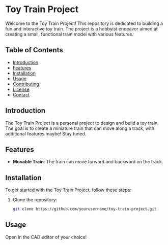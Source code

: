# Toy Train Project

Welcome to the Toy Train Project! This repository is dedicated to building a fun and interactive toy train. The project is a hobbyist endeavor aimed at creating a small, functional train model with various features.

## Table of Contents

- [Introduction](#introduction)
- [Features](#features)
- [Installation](#installation)
- [Usage](#usage)
- [Contributing](#contributing)
- [License](#license)
- [Contact](#contact)

## Introduction

The Toy Train Project is a personal project to design and build a toy train. The goal is to create a miniature train that can move along a track, with additional features maybe! Stay tuned.

## Features

- **Movable Train**: The train can move forward and backward on the track.

## Installation

To get started with the Toy Train Project, follow these steps:

1. Clone the repository:
    ```sh
    git clone https://github.com/yourusername/toy-train-project.git
    ```

## Usage

Open in the CAD editor of your choice!
